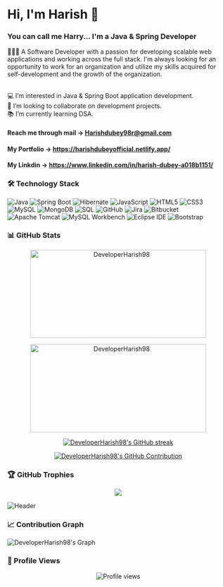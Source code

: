 # Hi, I'm Harish 👋 
### You can call me Harry... I'm a Java & Spring Developer 

👨🏻‍💻 A Software Developer with a passion for developing scalable web applications 
and working across the full stack. I'm always looking for an opportunity to work 
for an organization and utilize my skills acquired for self-development and the 
growth of the organization.<br><br>

💻 I’m interested in Java & Spring Boot application development.<br>
🤝 I’m looking to collaborate on development projects.<br>
📚 I’m currently learning DSA.

#### Reach me through mail -> Harishdubey98r@gmail.com
#### My Portfolio -> https://harishdubeyofficial.netlify.app/
#### My Linkdin -> https://www.linkedin.com/in/harish-dubey-a018b1151/

### 🛠️ Technology Stack


![Java](https://img.shields.io/badge/-Java-007396?style=flat-square&logo=java&logoColor=white)
![Spring Boot](https://img.shields.io/badge/-Spring%20Boot-6DB33F?style=flat-square&logo=spring-boot&logoColor=white)
![Hibernate](https://img.shields.io/badge/-Hibernate-4E1A25?style=flat-square&logo=hibernate&logoColor=white)
![JavaScript](https://img.shields.io/badge/-JavaScript-F7DF1E?style=flat-square&logo=javascript&logoColor=black)
![HTML5](https://img.shields.io/badge/-HTML5-E34F26?style=flat-square&logo=html5&logoColor=white)
![CSS3](https://img.shields.io/badge/-CSS3-1572B6?style=flat-square&logo=css3)
![MySQL](https://img.shields.io/badge/-MySQL-4479A1?style=flat-square&logo=mysql&logoColor=white)
![MongoDB](https://img.shields.io/badge/-MongoDB-47A248?style=flat-square&logo=mongodb&logoColor=white)
![SQL](https://img.shields.io/badge/-SQL-4479A1?style=flat-square&logo=postgresql&logoColor=white)
![GitHub](https://img.shields.io/badge/-GitHub-181717?style=flat-square&logo=github)
![Jira](https://img.shields.io/badge/-Jira-0052CC?style=flat-square&logo=jira&logoColor=white)
![Bitbucket](https://img.shields.io/badge/-Bitbucket-0052CC?style=flat-square&logo=bitbucket&logoColor=white)
![Apache Tomcat](https://img.shields.io/badge/-Apache%20Tomcat-F8DC75?style=flat-square&logo=apache-tomcat&logoColor=white)
![MySQL Workbench](https://img.shields.io/badge/-MySQL%20Workbench-4479A1?style=flat-square&logo=mysql&logoColor=white)
![Eclipse IDE](https://img.shields.io/badge/-Eclipse%20IDE-2C2255?style=flat-square&logo=eclipse&logoColor=white)
![Bootstrap](https://img.shields.io/badge/-Bootstrap-563D7C?style=flat-square&logo=bootstrap&logoColor=white)

### 📊 GitHub Stats

<p align="center">
  <img height="200px" width="400px" src="https://github-readme-stats.vercel.app/api/top-langs?username=DeveloperHarish98&show_icons=true&locale=en&layout=compact&theme=dark" alt="DeveloperHarish98" />
</p>

<p align="center">
  <img height="200px" width="400px" src="https://github-readme-stats.vercel.app/api?username=DeveloperHarish98&show_icons=true&locale=en&theme=dark" alt="DeveloperHarish98" />
</p>

<p align="center">
  <a href="https://github.com/DeveloperHarish98">
    <img src="https://github-readme-streak-stats.herokuapp.com/?user=DeveloperHarish98&theme=dark&title_color=FFBF00&area=true" alt="DeveloperHarish98's GitHub streak"/>
  </a>
</p>

<p align="center">
  <a href="https://github.com/DeveloperHarish98">
    <img src="https://github-profile-summary-cards.vercel.app/api/cards/profile-details?username=DeveloperHarish98&theme=dark&title_color=FFBF00&area=true" alt="DeveloperHarish98's GitHub Contribution"/>
  </a>
</p>


### 🏆 GitHub Trophies

<p align="center">
  <img src="https://github-profile-trophy.vercel.app/?username=DeveloperHarish98&theme=radical&no-frame=true&no-bg=true&margin-w=4" />
</p>

![Header](https://drive.google.com/uc?export=view&id=1iEyzCdu64sNdDqzY6lDPAwnGU96qzA8s)

### 📈 Contribution Graph

![DeveloperHarish98's Graph](https://github-readme-activity-graph.vercel.app/graph?username=DeveloperHarish98&custom_title=DeveloperHarish98%27s%20GitHub%20Activity%20Graph&bg_color=000000&color=dddddd&line=dddddd&point=dddddd&area_color=FFFFFF&title_color=FFBF00&area=true)

### 👀 Profile Views

<p align="center">
  <img src="https://komarev.com/ghpvc/?username=DeveloperHarish98&color=blue" alt="Profile views" />
</p>
